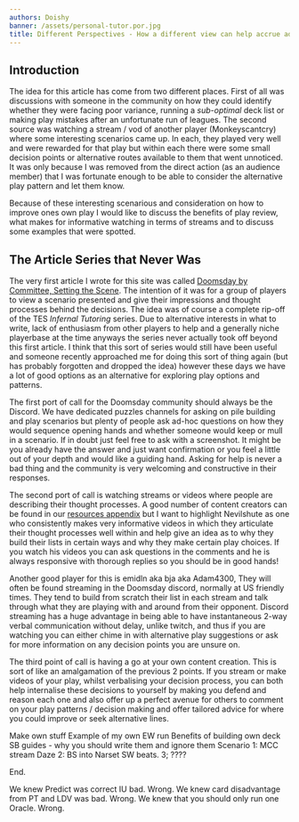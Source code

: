 ```yaml
---
authors: Doishy
banner: /assets/personal-tutor.por.jpg
title: Different Perspectives - How a different view can help accrue advantage
---
```


## Introduction

The idea for this article has come from two different places. First of all was
discussions with someone in the community on how they could identify whether
they were facing poor variance, running a *sub-optimal* deck list or making play
mistakes after an unfortunate run of leagues. The second source was watching a
stream / vod of another player (Monkeyscantcry) where some interesting scenarios
came up. In each, they played very well and were rewarded for that play but
within each there were some small decision points or alternative routes
available to them that went unnoticed. It was only because I was removed from
the direct action (as an audience member) that I was fortunate enough to be able
to consider the alternative play pattern and let them know.

Because of these interesting scenarious and consideration on how to improve ones
own play I would like to discuss the benefits of play review, what makes for
informative watching in terms of streams and to discuss some examples that were
spotted.

## The Article Series that Never Was

The very first article I wrote for this site was called [Doomsday by Committee,
Setting the Scene](/articles/2018/01/03/doomsday-by-committee/). The intention
of it was for a group of players to view a scenario presented and give their
impressions and thought processes behind the decisions. The idea was of course a
complete rip-off of the TES *Infernal Tutoring* series. Due to alternative
interests in what to write, lack of enthusiasm from other players to help and a
generally niche playerbase at the time anyways the series never actually took
off beyond this first article. I think that this sort of series would still have
been useful and someone recently approached me for doing this sort of thing
again (but has probably forgotten and dropped the idea) however these days we
have a lot of good options as an alternative for exploring play options and
patterns.

The first port of call for the Doomsday community should always be the Discord.
We have dedicated puzzles channels for asking on pile building and play
scenarios but plenty of people ask ad-hoc questions on how they would sequence
opening hands and whether someone would keep or mull in a scenario. If in doubt
just feel free to ask with a screenshot. It might be you already have the answer
and just want confirmation or you feel a little out of your depth and would like
a guiding hand. Asking for help is never a bad thing and the community is very
welcoming and constructive in their responses.

The second port of call is watching streams or videos where people are
describing their thought processes. A good number of content creators can be
found in our [resources appendix]() but I want to highlight Nevilshute as one
who consistently makes very informative videos in which they articulate their
thought processes well within and help give an idea as to why they build their
lists in certain ways and why they make certain play choices. If you watch his
videos you can ask questions in the comments and he is always responsive with
thorough replies so you should be in good hands!

Another good player for this is emidln aka bja aka Adam4300, They will often be
found streaming in the Doomsday discord, normally at US friendly times. They
tend to build from scratch their list in each stream and talk through what they
are playing with and around from their opponent. Discord streaming has a huge
advantage in being able to have instantaneous 2-way verbal communication without
delay, unlike twitch, and thus if you are watching you can either chime in with
alternative play suggestions or ask for more information on any decision points
you are unsure on.

The third point of call is having a go at your own content creation. This is
sort of like an amalgamation of the previous 2 points. If you stream or make
videos of your play, whilst verbalising your decision process, you can both help
internalise these decisions to yourself by making you defend and reason each one
and also offer up a perfect avenue for others to comment on your play patterns /
decision making and offer tailored advice for where you could improve or seek
alternative lines.

Make own stuff Example of my own EW run Benefits of building own deck SB
guides - why you should write them and ignore them Scenario 1: MCC stream Daze
2: BS into Narset SW beats. 3; ????

End.


We knew Predict was correct IU bad.
Wrong.
We knew card disadvantage from PT and LDV was bad.
Wrong.
We knew that you should only run one Oracle.
Wrong.
